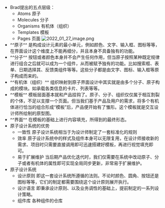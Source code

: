 - Brad提出的五点层级：
  + Atoms 原子
  + Molecules 分子
  + Organisms 有机体（组织）
  + Templates 模板
  + Pages 页面
  ![2022_01_27_image.png](https://cdn.logseq.com/%2F95018d4c-669b-4f2c-ba55-a52b94e8b69d4a2417fc-ae79-428e-8c2f-a3e098b07e6c2022_01_27_image.png?Expires=4796865090&Signature=buStQ1UtUdNPV3QUVhQAZXXkTvAOJzs5NqrpVckCkoXw0KQBpaKu5CX-s8iVPs81h-hFMVhtwrwkqcPKOXBhxDaKX5SmWxBQoidCkrVT5~y8uHypUGrqpBVW~h9gsBsVpcK1B4O09QoE-FCeMhO2dSb2Byf9rer9rO2BCLMSZCBCEXnwjqlh9Z3Jlt72cuodbmbMRj38WWuGx0gtnxWIGQ2rnIQ26960Jm5vJabDU1FP~ex9FNZOMiUFr953sKC89eB8XjgU77Ya-opkuQ003~HtYY3ucdSzk6AoelOjQ1Yw27E-wlp4uDzqD0xWui2ouCKhQc6d3InBHdb1ANVA-A__&Key-Pair-Id=APKAJE5CCD6X7MP6PTEA)
- ^^原子^^
  是构成设计元素的最小单元，例如颜色、文字、输入框、图标等等，在界面设计这个维度上不能再细分，并且本身不具备独有的功能。
- ^^分子^^
  按钮或者颜色本身并不会产生任何作用，但当原子按照某种既定规律进行组合之后就可以成为一个组件，从而被赋予独有的功能。比如搜索框、表单、日期选择其、反馈类组件等等。这些分子都是由文字、图标、输入框等原子构成而来的。
- ^^有机体（组织）^^
  组织映射到原子界面设计中其实就是由多个分子、原子构成的模块。如承载各类信息的卡片、列表等等。
- ^^模板^^
  模板层面基本就和产品挂钩了。原子、分子、组织仅仅属于相互割裂的个体，不足以支撑一个页面。但当我们基于产品及用户的需求，将多个有机体进行恰当的组合形成“模板”后，产品便开始有了雏形。这个模板就是交互设计师所绘制的原型图。
- ^^界面^^
  在模板的基础上进行内容填充，所得到的最终形态。
- 原子设计系统的优势
	- 一致性
	  原子设计系统相当于为设计师制定了一套标准化的规则
	- 效率
	  原子设计系统中的样式及组件本身可以无限复用，在设计师接收新的需求、项目时只需要直接调用即可迅速搭建好模板，再进行视觉填充即可。
	- 易于扩展维护
	  当后期产品优化迭代时，我们仅需要在系统中改动原子、分子或者有机体的属性即可实现全局同步更新，非常易于扩展维护。
- 原子设计系统
	- 设计原则
	  即这一套设计系统所遵循的法则。不论时颜色、圆角、按钮还是图标等等，它们的制定都需要围绕这个设计原则展开执行。
	- 设计语言
	  即秉承设计原则、以及业务调性的基础上，提前制定的一系列设计策略。
	- 组件库
	  各种组件的仓库